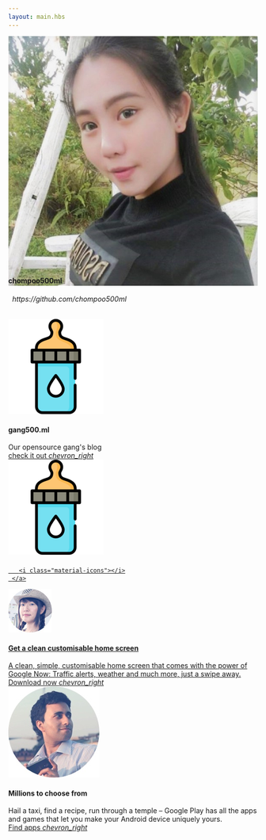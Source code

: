 ```yaml
---
layout: main.hbs
---
```

<div class="portfolio mdl-grid">

<div class="mdl-cell mdl-cell--12-col mdl-card mdl-shadow--2dp">

<div class="mdl-card__title mdl-color-text--grey-50">
<img class="avatar" src="images/chom.jpg" />
</div>

<div class="mdl-card__supporting-text meta mdl-color-text--teal">
<div style="margin: -42px auto 0;"><h4>chompoo500ml</h4></div>
</div>

<div class="mdl-card__supporting-text mdl-color-text--grey-50">
<div style="margin:auto;">
<h6><i class="fab fa-github-alt fa-2x mdl-color-text--grey-700 center-valign"></i>&nbsp;&nbsp;https://github.com/chompoo500ml</h6>
</div>
</div>

</div>



<div class="mdl-cell mdl-cell--6-col mdl-cell--12-col-tablet mdl-cell--12-col-phone mdl-card mdl-shadow--2dp">
  <div class="mdl-card__media center-halign">
    <a href="https://gang500.ml" target="_blank"><img src="images/android-icon-192x192.png"></a>
  </div>
  <div class="mdl-card__title">
     <h4 class="mdl-card__title-text">gang500.ml</h4>
  </div>
  <div class="mdl-card__supporting-text">
    <span class="mdl-typography--font-light mdl-typography--subhead">Our opensource gang's blog</span>
  </div>
  <div class="mdl-card__actions">
     <a class="mdl-button mdl-js-button mdl-typography--text-uppercase" href="https://gang500.ml" target="_blank">
       check it out
       <i class="material-icons">chevron_right</i>
     </a>
  </div>
</div>

<div class="mdl-cell mdl-cell--6-col mdl-cell--12-col-tablet mdl-cell--12-col-phone mdl-card mdl-shadow--2dp">
  <div class="mdl-card__media center-halign">
    <a href="https://gang500.ml" target="_blank"><img src="images/android-icon-192x192.png"></a>
  </div>
  <div class="mdl-card__title">
     <h4 class="mdl-card__title-text"></h4>
  </div>
  <div class="mdl-card__supporting-text">
    <span class="mdl-typography--font-light mdl-typography--subhead"></span>
  </div>
  <div class="mdl-card__actions">
     <a class="android-link mdl-button mdl-js-button mdl-typography--text-uppercase" href="">
       
       <i class="material-icons"></i>
     </a>
  </div>
</div>

<div class="mdl-cell mdl-cell--6-col mdl-cell--6-col-tablet mdl-cell--12-col-phone mdl-card mdl-shadow--2dp">
  <div class="mdl-card__media center-halign">
    <img src="images/co1.jpg">
  </div>
  <div class="mdl-card__title">
     <h4 class="mdl-card__title-text">Get a clean customisable home screen</h4>
  </div>
  <div class="mdl-card__supporting-text">
    <span class="mdl-typography--font-light mdl-typography--subhead">A clean, simple, customisable home screen that comes with the power of Google Now: Traffic alerts, weather and much more, just a swipe away.</span>
  </div>
  <div class="mdl-card__actions">
     <a class="android-link mdl-button mdl-js-button mdl-typography--text-uppercase" href="">
       Download now
       <i class="material-icons">chevron_right</i>
     </a>
  </div>
</div>

<div class="mdl-cell mdl-cell--6-col mdl-cell--6-col-tablet mdl-cell--12-col-phone mdl-card mdl-shadow--2dp">
  <div class="mdl-card__media center-halign">
    <img src="images/co2.jpg">
  </div>
  <div class="mdl-card__title">
     <h4 class="mdl-card__title-text">Millions to choose from</h4>
  </div>
  <div class="mdl-card__supporting-text">
    <span class="mdl-typography--font-light mdl-typography--subhead">Hail a taxi, find a recipe, run through a temple – Google Play has all the apps and games that let you make your Android device uniquely yours.</span>
  </div>
  <div class="mdl-card__actions">
     <a class="android-link mdl-button mdl-js-button mdl-typography--text-uppercase" href="">
       Find apps
       <i class="material-icons">chevron_right</i>
     </a>
  </div>
</div>
</div>

